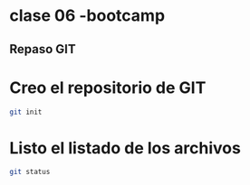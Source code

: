 # clase 06 -bootcamp

## Repaso GIT

# Creo el repositorio de GIT

```sh
git init
```

# Listo el listado de los archivos

```sh
git status
